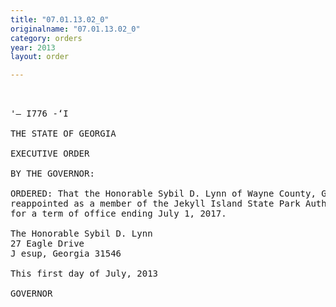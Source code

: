 ```yaml
---
title: "07.01.13.02_0"
originalname: "07.01.13.02_0"
category: orders
year: 2013
layout: order

---
```

<pre>
 

'— I776 -‘I

THE STATE OF GEORGIA

EXECUTIVE ORDER

BY THE GOVERNOR:

ORDERED: That the Honorable Sybil D. Lynn of Wayne County, Georgia, is
reappointed as a member of the Jekyll Island State Park Authority,
for a term of office ending July 1, 2017.

The Honorable Sybil D. Lynn
27 Eagle Drive
J esup, Georgia 31546

This first day of July, 2013

GOVERNOR

</pre>
